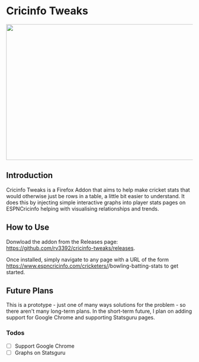 # Cricinfo Tweaks

<p align="center">
<img src="https://user-images.githubusercontent.com/9525422/220340853-90ca84f2-84be-43d2-ae7b-9d963b6c66e0.gif" width="681" height="366" />
</p>

## Introduction
Cricinfo Tweaks is a Firefox Addon that aims to help make cricket stats that would otherwise just be rows in a table, a little bit easier to understand. It does this by injecting simple interactive graphs into player stats pages on ESPNCricinfo helping with visualising relationships and trends.

## How to Use

Donwload the addon from the Releases page: https://github.com/rv3392/cricinfo-tweaks/releases.

Once installed, simply navigate to any page with a URL of the form https://www.espncricinfo.com/cricketers/<cricketer id>/bowling-batting-stats to get started.

## Future Plans

This is a prototype - just one of many ways solutions for the problem - so there aren't many long-term plans. In the short-term future, I plan on adding support for Google Chrome and supporting Statsguru pages.

### Todos

- [ ] Support Google Chrome
- [ ] Graphs on Statsguru
